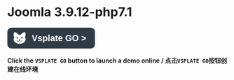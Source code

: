 # Joomla 3.9.12-php7.1

<a href="https://www.vsplate.com/?docker-compose=https://github.com/vsplate/dcenvs/joomla/3.9.12-php7.1"><img alt="VSPLATE GO" src="https://raw.githubusercontent.com/vsplate/images/master/vsgo_btn.png" width="200px"></a>

**Click the `VSPLATE GO` button to launch a demo online / 点击`VSPLATE GO`按钮创建在线环境**
